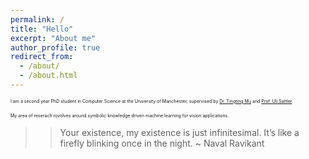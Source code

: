 ```yaml
---
permalink: /
title: "Hello"
excerpt: "About me"
author_profile: true
redirect_from:
  - /about/
  - /about.html
---
```


<span style="font-size:0.5em;">I am a second year PhD student in Computer Science at the University of Manchester, supervised by [Dr. Tingting Mu](https://personalpages.manchester.ac.uk/staff/tingting.mu/Site/About_Me.html) and [Prof. Uli Sattler](http://www.cs.man.ac.uk/~sattler/).</span>

<span style="font-size:0.5em;">My area of reserach rovolves around symbolic knowledge driven machine learning for vision applications.</span>

> > Your existence, my existence is just infinitesimal. It’s like a firefly blinking once in the night.
> > ~ Naval Ravikant
